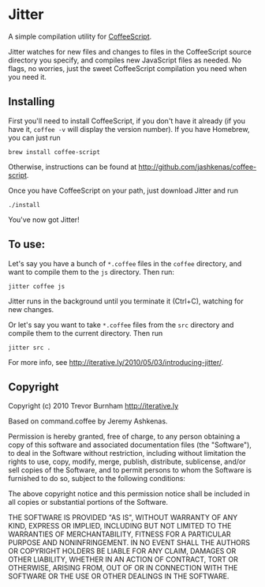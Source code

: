 # Jitter

A simple compilation utility for [CoffeeScript](http://coffeescript.org).

Jitter watches for new files and changes to files in the CoffeeScript source directory
you specify, and compiles new JavaScript files as needed. No flags, no worries, just the
sweet CoffeeScript compilation you need when you need it.

## Installing

First you'll need to install CoffeeScript, if you don't have it already (if you have it, `coffee -v` will display the version  number). If you have Homebrew, you can just run

  `brew install coffee-script`

Otherwise, instructions can be found at http://github.com/jashkenas/coffee-script.

Once you have CoffeeScript on your path, just download Jitter and run

  `./install`

You've now got Jitter!

## To use:

Let's say you have a bunch of `*.coffee` files in the `coffee` directory, and want to
compile them to the `js` directory. Then run:

    jitter coffee js

Jitter runs in the background until you terminate it (Ctrl+C), watching for new changes.

Or let's say you want to take `*.coffee` files from the `src` directory and compile them
to the current directory. Then run

    jitter src .

For more info, see http://iterative.ly/2010/05/03/introducing-jitter/.

## Copyright

Copyright (c) 2010 Trevor Burnham
http://iterative.ly

Based on command.coffee by Jeremy Ashkenas.

Permission is hereby granted, free of charge, to any person
obtaining a copy of this software and associated documentation
files (the "Software"), to deal in the Software without
restriction, including without limitation the rights to use,
copy, modify, merge, publish, distribute, sublicense, and/or sell
copies of the Software, and to permit persons to whom the
Software is furnished to do so, subject to the following
conditions:

The above copyright notice and this permission notice shall be
included in all copies or substantial portions of the Software.

THE SOFTWARE IS PROVIDED "AS IS", WITHOUT WARRANTY OF ANY KIND,
EXPRESS OR IMPLIED, INCLUDING BUT NOT LIMITED TO THE WARRANTIES
OF MERCHANTABILITY, FITNESS FOR A PARTICULAR PURPOSE AND
NONINFRINGEMENT. IN NO EVENT SHALL THE AUTHORS OR COPYRIGHT
HOLDERS BE LIABLE FOR ANY CLAIM, DAMAGES OR OTHER LIABILITY,
WHETHER IN AN ACTION OF CONTRACT, TORT OR OTHERWISE, ARISING
FROM, OUT OF OR IN CONNECTION WITH THE SOFTWARE OR THE USE OR
OTHER DEALINGS IN THE SOFTWARE.